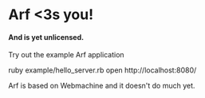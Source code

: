 # Arf <3s you!
#### And is yet unlicensed.

Try out the example Arf application

  ruby example/hello_server.rb
  open http://localhost:8080/

Arf is based on Webmachine and it doesn't do much yet.
